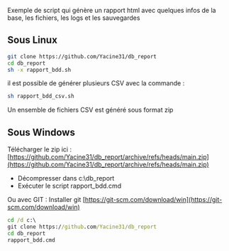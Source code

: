 
Exemple de script qui génère un rapport html avec quelques infos de la base, les fichiers, les logs et les sauvegardes

## Sous Linux
```bash
git clone https://github.com/Yacine31/db_report
cd db_report
sh -x rapport_bdd.sh
```

il est possible de générer plusieurs CSV avec la commande :
```bash
sh rapport_bdd_csv.sh
```
Un ensemble de fichiers CSV est généré sous format zip 


## Sous Windows
Télécharger le zip ici : [https://github.com/Yacine31/db_report/archive/refs/heads/main.zip](https://github.com/Yacine31/db_report/archive/refs/heads/main.zip)

- Décompresser dans c:\db_report
- Exécuter le script rapport_bdd.cmd

Ou avec GIT : 
Installer git [https://git-scm.com/download/win](https://git-scm.com/download/win)
```cmd
cd /d c:\
git clone https://github.com/Yacine31/db_report
cd db_report
rapport_bdd.cmd
```
